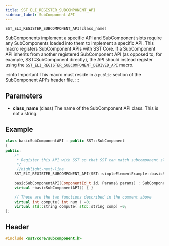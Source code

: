 ```yaml
---
title: SST_ELI_REGISTER_SUBCOMPONENT_API
sidebar_label: SubComponent API
---
```


```cpp
SST_ELI_REGISTER_SUBCOMPONENT_API(class_name)
```

SubComponents implement a specific API and SubComponent slots require any SubComponents loaded into them to implement a specific API. This macro registers SubComponent APIs with SST Core. If a SubComponent API inherits from another registered SubComponent API (as opposed to, for example, SST::SubComponent directly), the API should instead register using the [`SST_ELI_REGISTER_SUBCOMPONENT_DERIVED_API`](sst_eli_register_subcomponent_derived_api) macro.

:::info Important
This macro must reside in a `public` section of the SubComponent API's header file.
:::


## Parameters

* **class_name** (class) The name of the SubComponent API class. This is not a string.

## Example
<!--- SOURCE_CODE: sst-elements/src/sst/elements/basicSubComponent_subcomponent.h --->

```cpp "Excerpt from sst-elements/src/sst/elements/basicSubComponent_subcomponent.h"
class basicSubComponentAPI : public SST::SubComponent
{
public:
    /* 
     * Register this API with SST so that SST can match subcomponent slots to subcomponents 
     */
     //highlight-next-line
    SST_ELI_REGISTER_SUBCOMPONENT_API(SST::simpleElementExample::basicSubComponentAPI)
 
    basicSubComponentAPI(ComponentId_t id, Params& params) : SubComponent(id) { }
    virtual ~basicSubComponentAPI() { }

    // These are the two functions described in the comment above
    virtual int compute( int num ) =0;
    virtual std::string compute( std::string comp) =0;
};
 ```

## Header
```cpp
#include <sst/core/subcomponent.h>
```
